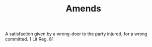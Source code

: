---
title: Amends
permalink: "/definitions/amends.html"
body: A satisfaction given by a wrong-doer to the party injured, for a wrong committed.
  1 Lit Reg. 81
published_at: '2018-07-07'
layout: post
---